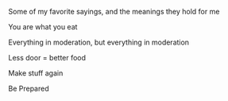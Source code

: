 Some of my favorite sayings, and the meanings they hold for me

You are what you eat

Everything in moderation, but everything in moderation

Less door = better food

Make stuff again


Be Prepared